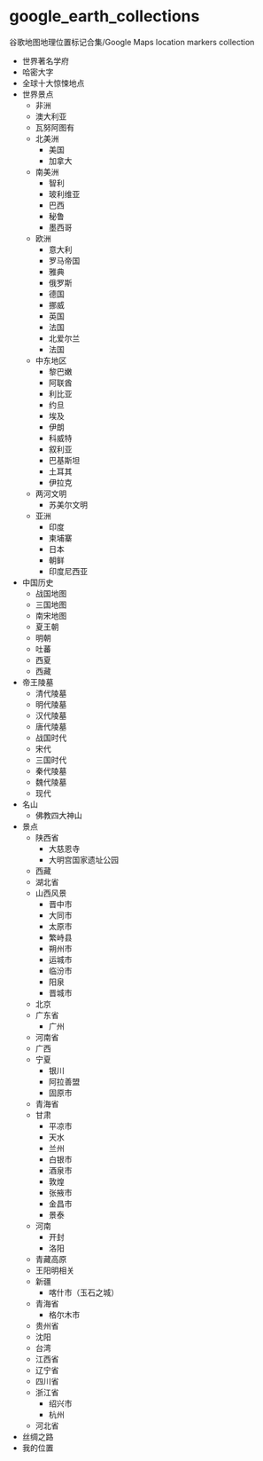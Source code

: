 # google_earth_collections
谷歌地图地理位置标记合集/Google Maps location markers collection


- 世界著名学府
- 哈密大字
- 全球十大惊悚地点
- 世界景点
  - 非洲
  - 澳大利亚
  - 瓦努阿图有
  - 北美洲
    - 美国
    - 加拿大
  - 南美洲
    - 智利
    - 玻利维亚
    - 巴西
    - 秘鲁
    - 墨西哥
  - 欧洲
    - 意大利
    - 罗马帝国
    - 雅典
    - 俄罗斯
    - 德国
    - 挪威
    - 英国
    - 法国
    - 北爱尔兰
    - 法国
  - 中东地区
    - 黎巴嫩
    - 阿联酋
    - 利比亚
    - 约旦
    - 埃及
    - 伊朗
    - 科威特
    - 叙利亚
    - 巴基斯坦
    - 土耳其
    - 伊拉克
  - 两河文明
    - 苏美尔文明
  - 亚洲
    - 印度
    - 柬埔寨
    - 日本
    - 朝鲜
    - 印度尼西亚
- 中国历史
  - 战国地图
  - 三国地图
  - 南宋地图
  - 夏王朝
  - 明朝
  - 吐蕃
  - 西夏
  - 西藏
- 帝王陵墓
  - 清代陵墓
  - 明代陵墓
  - 汉代陵墓
  - 唐代陵墓
  - 战国时代
  - 宋代
  - 三国时代
  - 秦代陵墓
  - 魏代陵墓
  - 现代
- 名山
  - 佛教四大神山
- 景点
  - 陕西省
    - 大慈恩寺
    - 大明宫国家遗址公园
  - 西藏
  - 湖北省
  - 山西风景
    - 晋中市
    - 大同市
    - 太原市
    - 繁峙县
    - 朔州市
    - 运城市
    - 临汾市
    - 阳泉
    - 晋城市
  - 北京
  - 广东省
    - 广州
  - 河南省
  - 广西
  - 宁夏
    - 银川
    - 阿拉善盟
    - 固原市
  - 青海省
  - 甘肃
    - 平凉市
    - 天水
    - 兰州
    - 白银市
    - 酒泉市
    - 敦煌
    - 张掖市
    - 金昌市
    - 景泰
  - 河南
    - 开封
    - 洛阳
  - 青藏高原
  - 王阳明相关
  - 新疆
    - 喀什市（玉石之城）
  - 青海省
    - 格尔木市
  - 贵州省
  - 沈阳
  - 台湾
  - 江西省
  - 辽宁省
  - 四川省
  - 浙江省
    - 绍兴市
    - 杭州
  - 河北省
- 丝绸之路
- 我的位置

